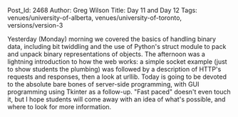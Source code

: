 Post_Id: 2468
Author: Greg Wilson
Title: Day 11 and Day 12
Tags: venues/university-of-alberta, venues/university-of-toronto, versions/version-3

<p>Yesterday (Monday) morning we covered the basics of handling binary data, including bit twiddling and the use of Python's struct module to pack and unpack binary representations of objects.  The afternoon was a lightning introduction to how the web works: a simple socket example (just to show students the plumbing) was followed by a description of HTTP's requests and responses, then a look at urllib.  Today is going to be devoted to the absolute bare bones of server-side programming, with GUI programming using Tkinter as a follow-up.  "Fast paced" doesn't even touch it, but I hope students will come away with an idea of what's possible, and where to look for more information.</p>
